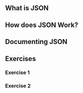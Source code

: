 ## What is JSON

## How does JSON Work?

## Documenting JSON

## Exercises

### Exercise 1

### Exercise 2



